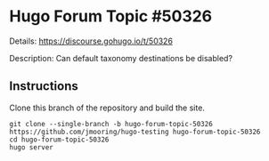 # Hugo Forum Topic #50326

Details: <https://discourse.gohugo.io/t/50326>

Description: Can default taxonomy destinations be disabled?

## Instructions

Clone this branch of the repository and build the site.

```text
git clone --single-branch -b hugo-forum-topic-50326 https://github.com/jmooring/hugo-testing hugo-forum-topic-50326
cd hugo-forum-topic-50326
hugo server
```
